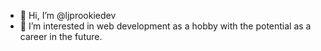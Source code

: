 - 👋 Hi, I’m @ljprookiedev
- 👀 I’m interested in web development as a hobby with the potential as a career in the future. 


<!---
ljprookiedev/ljprookiedev is a ✨ special ✨ repository because its `README.md` (this file) appears on your GitHub profile.
You can click the Preview link to take a look at your changes.
--->
